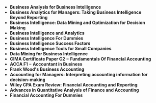 

<ul>
  
 <li><b><a target="_blank" href="https://github.com/manjunath5496/Accountancy-Books/blob/master/acc(1).pdf" style="text-decoration:none;">Business Analysis for Business Intelligence</a></b></li>
  
<li><b><a target="_blank" href="https://github.com/manjunath5496/Accountancy-Books/blob/master/acc(2).pdf" style="text-decoration:none;">Business Analytics for Managers: Taking Business Intelligence Beyond Reporting</a></b></li>

<li><b><a target="_blank" href="https://github.com/manjunath5496/Accountancy-Books/blob/master/acc(3).pdf" style="text-decoration:none;"> Business Intelligence: Data Mining and Optimization for Decision Making</a></b></li>
<li><b><a target="_blank" href="https://github.com/manjunath5496/Accountancy-Books/blob/master/acc(4).pdf" style="text-decoration:none;"> Business Intelligence and Analytics</a></b></li>
                            
  <li><b><a target="_blank" href="https://github.com/manjunath5496/Accountancy-Books/blob/master/acc(5).pdf" style="text-decoration:none;">Business Intelligence For Dummies</a></b></li>  
     <li><b><a target="_blank" href="https://github.com/manjunath5496/Accountancy-Books/blob/master/acc(6).pdf" style="text-decoration:none;">Business Intelligence Success Factors</a></b></li>  
  
<li><b><a target="_blank" href="https://github.com/manjunath5496/Accountancy-Books/blob/master/acc(7).pdf" style="text-decoration:none;">Business Intelligence Tools for Small Companies</a></b></li>
<li><b><a target="_blank" href="https://github.com/manjunath5496/Accountancy-Books/blob/master/acc(8).pdf" style="text-decoration:none;">Data Mining for Business Intelligence</a></b></li>
  
<li><b><a target="_blank" href="https://github.com/manjunath5496/Accountancy-Books/blob/master/acc(9).pdf" style="text-decoration:none;">CIMA Certificate Paper C2 &minus; Fundamentals Of Financial Accounting</a></b></li>
<li><b><a target="_blank" href="https://github.com/manjunath5496/Accountancy-Books/blob/master/acc(10).pdf" style="text-decoration:none;">ACCA F1 &minus; Accountant in Business</a></b></li>
  
<li><b><a target="_blank" href="https://github.com/manjunath5496/Accountancy-Books/blob/master/acc(11).pdf" style="text-decoration:none;">Frank Wood's Business Accounting</a></b></li>
  
  <li><b><a target="_blank" href="https://github.com/manjunath5496/Accountancy-Books/blob/master/acc(12).pdf" style="text-decoration:none;">Accounting for Managers: Interpreting accounting information for decision-making </a></b></li>
<li><b><a target="_blank" href="https://github.com/manjunath5496/Accountancy-Books/blob/master/acc(13).pdf" style="text-decoration:none;">Wiley CPA Exam Review: Financial Accounting and Reporting</a></b></li>
  
<li><b><a target="_blank" href="https://github.com/manjunath5496/Accountancy-Books/blob/master/acc(14).pdf" style="text-decoration:none;">Advances in Quantitative Analysis of Finance and Accounting</a></b></li>

<li><b><a target="_blank" href="https://github.com/manjunath5496/Accountancy-Books/blob/master/acc(15).pdf" style="text-decoration:none;">Financial Accounting For Dummies</a></b></li>
  
 






  

</ul>
